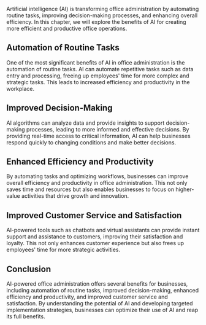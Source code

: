 
Artificial intelligence (AI) is transforming office administration by automating routine tasks, improving decision-making processes, and enhancing overall efficiency. In this chapter, we will explore the benefits of AI for creating more efficient and productive office operations.

Automation of Routine Tasks
---------------------------

One of the most significant benefits of AI in office administration is the automation of routine tasks. AI can automate repetitive tasks such as data entry and processing, freeing up employees' time for more complex and strategic tasks. This leads to increased efficiency and productivity in the workplace.

Improved Decision-Making
------------------------

AI algorithms can analyze data and provide insights to support decision-making processes, leading to more informed and effective decisions. By providing real-time access to critical information, AI can help businesses respond quickly to changing conditions and make better decisions.

Enhanced Efficiency and Productivity
------------------------------------

By automating tasks and optimizing workflows, businesses can improve overall efficiency and productivity in office administration. This not only saves time and resources but also enables businesses to focus on higher-value activities that drive growth and innovation.

Improved Customer Service and Satisfaction
------------------------------------------

AI-powered tools such as chatbots and virtual assistants can provide instant support and assistance to customers, improving their satisfaction and loyalty. This not only enhances customer experience but also frees up employees' time for more strategic activities.

Conclusion
----------

AI-powered office administration offers several benefits for businesses, including automation of routine tasks, improved decision-making, enhanced efficiency and productivity, and improved customer service and satisfaction. By understanding the potential of AI and developing targeted implementation strategies, businesses can optimize their use of AI and reap its full benefits.
